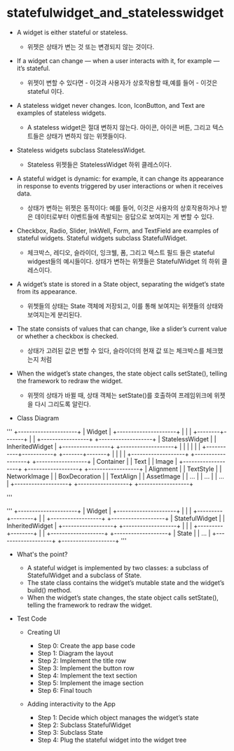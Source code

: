 # statefulwidget_and_statelesswidget

* A widget is either stateful or stateless. 
    * 위젯은 상태가 변는 것 또는 변경되지 않는 것이다.

* If a widget can change — when a user interacts with it, for example — it’s stateful.
    * 위젯이 변할 수 있다면 - 이것과 사용자가 상호작용할 때,예를 들어 - 이것은 stateful 이다.

* A stateless widget never changes. Icon, IconButton, and Text are examples of stateless widgets. 
    * A stateless widget은 절대 변하지 않는다. 아이콘, 아이콘 버튼, 그리고 텍스트들은 상태가 변하지 않는 위젯들이다.

* Stateless widgets subclass StatelessWidget.
    * Stateless 위젯들은 StatelessWidget 하위 클레스이다.

* A stateful widget is dynamic: for example, it can change its appearance in response to events triggered by user interactions or when it receives data.
    * 상태가 변하는 위젯은 동적이다: 예를 들어, 이것은 사용자의 상호작용하거나 받은 데이터로부터 이벤트들에 촉발되는 응답으로 보여지는 게 변할 수 있다. 

*  Checkbox, Radio, Slider, InkWell, Form, and TextField are examples of stateful widgets. Stateful widgets subclass StatefulWidget.
    * 체크박스, 레디오, 슬라이더, 잉크웰, 폼, 그리고 텍스트 필드 들은 stateful widgest들의 예시들이다. 상태가 변하는 위젯들은 StatefulWidget 의 하위 클레스이다.

* A widget’s state is stored in a State object, separating the widget’s state from its appearance. 
    * 위쳇들의 상태는 State 객체에 저장되고, 이를 통해 보여지는 위젯들의 상태와 보여지는게 분리된다.

* The state consists of values that can change, like a slider’s current value or whether a checkbox is checked. 
    * 상태가 고려된 값은 변할 수 있다, 슬라이더의 현재 값 또는 체크박스를 체크했는지 처럼

* When the widget’s state changes, the state object calls setState(), telling the framework to redraw the widget.
    * 위젯의 상태가 바뀔 때, 상태 객체는 setState()를 호출하여 프레임위크에 위젯을 다시 그리도록 알린다.

*  Class Diagram

'''
                                        +---------------------+
                                        |     Widget          |
                                        +---------------------+
                                                  |
                                                  |
                                                  |
                                         +--------+-------+
                                         |                |
                             +-----------------+   +-------------------+
                             |  StatelessWidget  |   |   InheritedWidget |
                             +-----------------+   +-------------------+
                                       |                       |
                                       |                       |
                                       |                       |
                           +-----------+-----------+       +-------+-------+
                           |                       |       |               |
                +-------------------+   +------------------+  +------------------+
                |     Container     |   |        Text       |  |       Image       |
                +-------------------+   +------------------+  +------------------+
                |    Alignment      |   |   TextStyle      |  |    NetworkImage   |
                |    BoxDecoration |   |   TextAlign      |  |    AssetImage    |
                |    ...            |   |   ...            |  |    ...            |
                +-------------------+   +------------------+  +------------------+

'''

'''
                   +---------------------+
                   |      Widget         |
                   +---------------------+
                             |
                             |
                             |
                   +---------+--------+
                   |                  |
         +------------------+  +-------------------+
         |  StatefulWidget |  |   InheritedWidget |
         +------------------+  +-------------------+
                   |
                   |
                   |
         +---------+--------+
         |                  |
+-------------------+  +-------------------+
|       State       |  |      ...          |
+-------------------+  +-------------------+
'''

* What's the point? 
  * A stateful widget is implemented by two classes: a subclass of StatefulWidget and a subclass of State. 
  * The state class contains the widget’s mutable state and the widget’s build() method.
  * When the widget’s state changes, the state object calls setState(), telling the framework to redraw the widget.


* Test Code 
  * Creating UI 
    * Step 0: Create the app base code
    * Step 1: Diagram the layout
    * Step 2: Implement the title row
    * Step 3: Implement the button row
    * Step 4: Implement the text section
    * Step 5: Implement the image section
    * Step 6: Final touch
    
  * Adding interactivity to the App
    * Step 1: Decide which object manages the widget’s state
    * Step 2: Subclass StatefulWidget
    * Step 3: Subclass State
    * Step 4: Plug the stateful widget into the widget tree



  